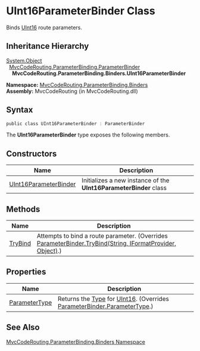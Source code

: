 UInt16ParameterBinder Class
===========================
Binds [UInt16][1] route parameters.


Inheritance Hierarchy
---------------------
[System.Object][2]  
  [MvcCodeRouting.ParameterBinding.ParameterBinder][3]  
    **MvcCodeRouting.ParameterBinding.Binders.UInt16ParameterBinder**  

**Namespace:** [MvcCodeRouting.ParameterBinding.Binders][4]  
**Assembly:** MvcCodeRouting (in MvcCodeRouting.dll)

Syntax
------

```csharp
public class UInt16ParameterBinder : ParameterBinder
```

The **UInt16ParameterBinder** type exposes the following members.


Constructors
------------

Name                       | Description                                                       
-------------------------- | ----------------------------------------------------------------- 
[UInt16ParameterBinder][5] | Initializes a new instance of the **UInt16ParameterBinder** class 


Methods
-------

Name         | Description                                                                                                    
------------ | -------------------------------------------------------------------------------------------------------------- 
[TryBind][6] | Attempts to bind a route parameter. (Overrides [ParameterBinder.TryBind(String, IFormatProvider, Object)][7].) 


Properties
----------

Name               | Description                                                                             
------------------ | --------------------------------------------------------------------------------------- 
[ParameterType][8] | Returns the [Type][9] for [UInt16][1]. (Overrides [ParameterBinder.ParameterType][10].) 


See Also
--------
[MvcCodeRouting.ParameterBinding.Binders Namespace][4]  

[1]: http://msdn.microsoft.com/en-us/library/s6eyk10z
[2]: http://msdn.microsoft.com/en-us/library/e5kfa45b
[3]: ../../MvcCodeRouting.ParameterBinding/ParameterBinder/README.md
[4]: ../README.md
[5]: _ctor.md
[6]: TryBind.md
[7]: ../../MvcCodeRouting.ParameterBinding/ParameterBinder/TryBind.md
[8]: ParameterType.md
[9]: http://msdn.microsoft.com/en-us/library/42892f65
[10]: ../../MvcCodeRouting.ParameterBinding/ParameterBinder/ParameterType.md